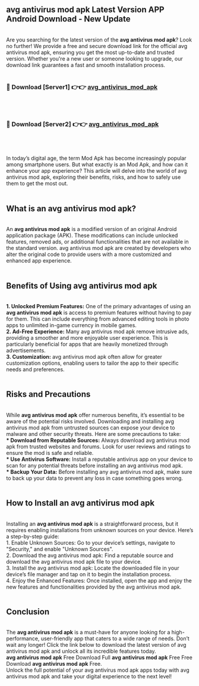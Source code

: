 ## avg antivirus mod apk Latest Version APP Android Download - New Update
<br>
Are you searching for the latest version of the <strong>avg antivirus mod apk</strong>? Look no further! We provide a free and secure download link for the official avg antivirus mod apk, ensuring you get the most up-to-date and trusted version. Whether you're a new user or someone looking to upgrade, our download link guarantees a fast and smooth installation process.
<br>
<br>
<h3>🔴 Download [Server1] 👉👉 <a href="https://modyolo.store/avg+antivirus+mod+apk">avg_antivirus_mod_apk</a></h3><br>
<br>
<h3>🔴 Download [Server2] 👉👉 <a href="https://modyolo.store/avg+antivirus+mod+apk">avg_antivirus_mod_apk</a></h3><br>
<br>
<br>
In today’s digital age, the term Mod Apk has become increasingly popular among smartphone users. But what exactly is an Mod Apk, and how can it enhance your app experience? This article will delve into the world of avg antivirus mod apk, exploring their benefits, risks, and how to safely use them to get the most out.
<br>
<br>
<h2>What is an avg antivirus mod apk?</h2>
<br>
An <strong>avg antivirus mod apk</strong> is a modified version of an original Android application package (APK). These modifications can include unlocked features, removed ads, or additional functionalities that are not available in the standard version. avg antivirus mod apk are created by developers who alter the original code to provide users with a more customized and enhanced app experience.
<br>
<br>
<h2>Benefits of Using avg antivirus mod apk</h2>
<br>
<strong> 1. Unlocked Premium Features:</strong> One of the primary advantages of using an <strong>avg antivirus mod apk</strong> is access to premium features without having to pay for them. This can include everything from advanced editing tools in photo apps to unlimited in-game currency in mobile games.
<br>
<strong> 2. Ad-Free Experience:</strong> Many avg antivirus mod apk remove intrusive ads, providing a smoother and more enjoyable user experience. This is particularly beneficial for apps that are heavily monetized through advertisements.
<br>
<strong> 3. Customization:</strong> avg antivirus mod apk often allow for greater customization options, enabling users to tailor the app to their specific needs and preferences.
<br>
<br>
<h2>Risks and Precautions</h2>
<br>
While <strong>avg antivirus mod apk</strong> offer numerous benefits, it’s essential to be aware of the potential risks involved. Downloading and installing avg antivirus mod apk from untrusted sources can expose your device to malware and other security threats. Here are some precautions to take:
<br>
<strong> * Download from Reputable Sources:</strong> Always download avg antivirus mod apk from trusted websites and forums. Look for user reviews and ratings to ensure the mod is safe and reliable.
<br>
<strong> * Use Antivirus Software:</strong> Install a reputable antivirus app on your device to scan for any potential threats before installing an avg antivirus mod apk.
<br>
<strong> * Backup Your Data:</strong> Before installing any avg antivirus mod apk, make sure to back up your data to prevent any loss in case something goes wrong.
<br>
<br>
<h2>How to Install an avg antivirus mod apk</h2>
<br>
Installing an <strong>avg antivirus mod apk</strong> is a straightforward process, but it requires enabling installations from unknown sources on your device. Here’s a step-by-step guide:
<br>
 1. Enable Unknown Sources: Go to your device’s settings, navigate to "Security," and enable "Unknown Sources".
<br>
 2. Download the avg antivirus mod apk: Find a reputable source and download the avg antivirus mod apk file to your device.
<br>
 3. Install the avg antivirus mod apk: Locate the downloaded file in your device’s file manager and tap on it to begin the installation process.
<br>
 4. Enjoy the Enhanced Features: Once installed, open the app and enjoy the new features and functionalities provided by the avg antivirus mod apk.
<br>
<br>
<h2><strong>Conclusion</strong></h2>
<br>
The <strong>avg antivirus mod apk</strong> is a must-have for anyone looking for a high-performance, user-friendly app that caters to a wide range of needs. Don’t wait any longer! Click the link below to download the latest version of avg antivirus mod apk and unlock all its incredible features today.
<br>
<strong>avg antivirus mod apk</strong> Free Download Full <strong>avg antivirus mod apk</strong> Free Free Download <strong>avg antivirus mod apk</strong> Free.
<br>
Unlock the full potential of your avg antivirus mod apk apps today with avg antivirus mod apk and take your digital experience to the next level!
